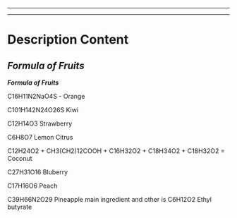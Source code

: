 ----------

----------



# Description Content


## _**Formula of Fruits**_ 


_**Formula of Fruits**_ 

C16H11N2NaO4S - Orange

C101H142N24O26S Kiwi

C12H14O3 Strawberry

C6H8O7 Lemon Citrus

C12H24O2 + CH3(CH2)12COOH + C16H32O2 + C18H34O2 + C18H32O2 = Coconut

C27H31O16 Bluberry

C17H16O6 Peach

C39H66N2O29 Pineapple main ingredient and other is C6H12O2 Ethyl butyrate

